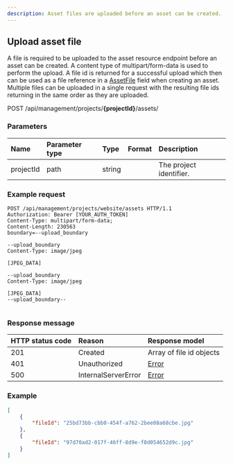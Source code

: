 ```yaml
---
description: Asset files are uploaded before an asset can be created.
---
```

## Upload asset file

A file is required to be uploaded to the asset resource endpoint before an asset can be created. A content type of multipart/form-data is used to perform the upload. A file id is returned for a successful upload which then can be used as a file reference in a [AssetFile](/model/assetfile.md) field when creating an asset. Multiple files can be uploaded in a single request with the resulting file ids returning in the same order as they are uploaded.  

<span class="label label--post">POST</span> /api/management/projects/**{projectId}**/assets/

### Parameters

| Name      | Parameter type | Type   | Format | Description             |
|:----------|:---------------|:-------|:-------|:------------------------|
| projectId | path           | string |        | The project identifier. |

### Example request

```http
POST /api/management/projects/website/assets HTTP/1.1
Authorization: Bearer [YOUR_AUTH_TOKEN]
Content-Type: multipart/form-data;
Content-Length: 230563
boundary=--upload_boundary

--upload_boundary
Content-Type: image/jpeg

[JPEG_DATA]

--upload_boundary
Content-Type: image/jpeg

[JPEG_DATA]
--upload_boundary--


```

### Response message

| HTTP status code | Reason              | Response model                   |
|:-----------------|:--------------------|:---------------------------------|
| 201              | Created             | Array of file id objects         |
| 401              | Unauthorized        | [Error](/key-concepts/errors.md) |
| 500              | InternalServerError | [Error](/key-concepts/errors.md) |

### Example

```json
[
    {
        "fileId": "25bd73bb-cbb0-454f-a762-2bee08a68cbe.jpg"
    },
    {
        "fileId": "97d70ad2-017f-46ff-8d9e-f8d054652d9c.jpg"
    }
]
```